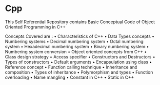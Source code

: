 # Cpp
This Self Referential Repository contains Basic Conceptual Code of Object Oriented Programming in C++

Concepts Covered are : 
• Characteristics of C++
• Data Types concepts
• Numbering systems
• Decimal numbering system
• Octal numbering system
• Hexadecimal numbering system
• Binary numbering system
• Numbering system conversion
• Object oriented concepts from C++
• Class design strategy
• Access specifier
• Constructors and Destructors
• Types of constructors
• Default arguments
• Encapsulation using class
• Reference concept
• Function calling technique
• Inheritance and composition
• Types of inheritance
• Polymorphism and types
• Function overloading
• Name mangling
• Constant in C++
• Static in C++ 
